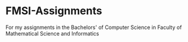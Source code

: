 # FMSI-Assignments
For my assignments in the Bachelors' of Computer Science in Faculty of Mathematical Science and Informatics
